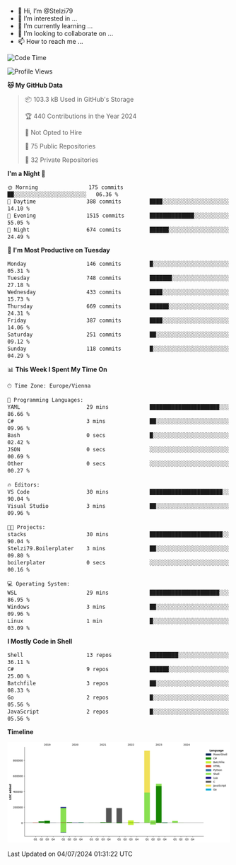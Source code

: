- 👋 Hi, I’m @Stelzi79
- 👀 I’m interested in ...
- 🌱 I’m currently learning ...
- 💞️ I’m looking to collaborate on ...
- 📫 How to reach me ...

<!--START_SECTION:waka-->
![Code Time](http://img.shields.io/badge/Code%20Time-1%2C003%20hrs%2045%20mins-blue)

![Profile Views](http://img.shields.io/badge/Profile%20Views-0-blue)

**🐱 My GitHub Data** 

> 📦 103.3 kB Used in GitHub's Storage 
 > 
> 🏆 440 Contributions in the Year 2024
 > 
> 🚫 Not Opted to Hire
 > 
> 📜 75 Public Repositories 
 > 
> 🔑 32 Private Repositories 
 > 
**I'm a Night 🦉** 

```text
🌞 Morning                175 commits         ██░░░░░░░░░░░░░░░░░░░░░░░   06.36 % 
🌆 Daytime                388 commits         ████░░░░░░░░░░░░░░░░░░░░░   14.10 % 
🌃 Evening                1515 commits        ██████████████░░░░░░░░░░░   55.05 % 
🌙 Night                  674 commits         ██████░░░░░░░░░░░░░░░░░░░   24.49 % 
```
📅 **I'm Most Productive on Tuesday** 

```text
Monday                   146 commits         █░░░░░░░░░░░░░░░░░░░░░░░░   05.31 % 
Tuesday                  748 commits         ███████░░░░░░░░░░░░░░░░░░   27.18 % 
Wednesday                433 commits         ████░░░░░░░░░░░░░░░░░░░░░   15.73 % 
Thursday                 669 commits         ██████░░░░░░░░░░░░░░░░░░░   24.31 % 
Friday                   387 commits         ████░░░░░░░░░░░░░░░░░░░░░   14.06 % 
Saturday                 251 commits         ██░░░░░░░░░░░░░░░░░░░░░░░   09.12 % 
Sunday                   118 commits         █░░░░░░░░░░░░░░░░░░░░░░░░   04.29 % 
```


📊 **This Week I Spent My Time On** 

```text
🕑︎ Time Zone: Europe/Vienna

💬 Programming Languages: 
YAML                     29 mins             ██████████████████████░░░   86.66 % 
C#                       3 mins              ██░░░░░░░░░░░░░░░░░░░░░░░   09.96 % 
Bash                     0 secs              █░░░░░░░░░░░░░░░░░░░░░░░░   02.42 % 
JSON                     0 secs              ░░░░░░░░░░░░░░░░░░░░░░░░░   00.69 % 
Other                    0 secs              ░░░░░░░░░░░░░░░░░░░░░░░░░   00.27 % 

🔥 Editors: 
VS Code                  30 mins             ███████████████████████░░   90.04 % 
Visual Studio            3 mins              ██░░░░░░░░░░░░░░░░░░░░░░░   09.96 % 

🐱‍💻 Projects: 
stacks                   30 mins             ███████████████████████░░   90.04 % 
Stelzi79.Boilerplater    3 mins              ██░░░░░░░░░░░░░░░░░░░░░░░   09.80 % 
boilerplater             0 secs              ░░░░░░░░░░░░░░░░░░░░░░░░░   00.16 % 

💻 Operating System: 
WSL                      29 mins             ██████████████████████░░░   86.95 % 
Windows                  3 mins              ██░░░░░░░░░░░░░░░░░░░░░░░   09.96 % 
Linux                    1 min               █░░░░░░░░░░░░░░░░░░░░░░░░   03.09 % 
```

**I Mostly Code in Shell** 

```text
Shell                    13 repos            █████████░░░░░░░░░░░░░░░░   36.11 % 
C#                       9 repos             ██████░░░░░░░░░░░░░░░░░░░   25.00 % 
Batchfile                3 repos             ██░░░░░░░░░░░░░░░░░░░░░░░   08.33 % 
Go                       2 repos             █░░░░░░░░░░░░░░░░░░░░░░░░   05.56 % 
JavaScript               2 repos             █░░░░░░░░░░░░░░░░░░░░░░░░   05.56 % 
```



**Timeline**

![Lines of Code chart](https://raw.githubusercontent.com/Stelzi79/Stelzi79/main/assets/bar_graph.png)


 Last Updated on 04/07/2024 01:31:22 UTC
<!--END_SECTION:waka-->

<!---
Stelzi79/Stelzi79 is a ✨ special ✨ repository because its `README.md` (this file) appears on your GitHub profile.
You can click the Preview link to take a look at your changes.
--->
